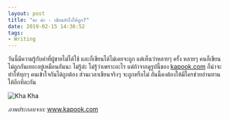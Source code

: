 ```yaml
---
layout: post
title: "คะ ค่ะ - เขียนยังไงให้ถูก?"
date: 2019-02-15 14:36:52
tags:
- Writing
---
```

วันนี้มีความรู้กับคำที่ผู้ชายไม่ได้ใช้ และก็เขียนได้ไม่เคยจะถูก แต่เห็นว่าหลายๆ ครั้ง หลายๆ คนก็เขียนไม่ถูกกันเยอะอยู่เหมือนกันนะ ไม่รู้ล่ะ ไม่รู้ว่าเพราะอะไร แต่ถ้าจากดูรูปนี้ของ [kapook.com](https://education.kapook.com/view64980.html) ก็น่าจะทำให้ทุกๆ คนเข้าใจกันได้ถูกต้อง ส่วนเวลาเขียนจริงๆ จะถูกหรือไม่ อันนี้คงต้องให้มีใครช่วยอ่านทานให้อีกทีละกัน

![Kha Kha](/i.learn/assets/img/sasa.jpg)

*ภาพประกอบจาก:* www.kapook.com
